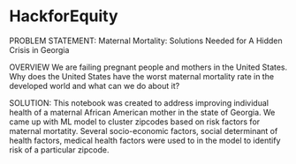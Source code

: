# HackforEquity

PROBLEM STATEMENT:
Maternal Mortality: Solutions Needed for A Hidden Crisis in Georgia

OVERVIEW We are failing pregnant people and mothers in the United States. Why 
does the United States have the worst maternal mortality rate in the developed world 
and what can we do about it?

SOLUTION: This notebook was created to address improving individual health of a maternal African American mother in the state of Georgia. We came up with ML model to cluster zipcodes based on risk factors for maternal mortatity. Several socio-economic factors, social determinant of health factors, medical health factors were used to in the model to identify risk of a particular zipcode.
